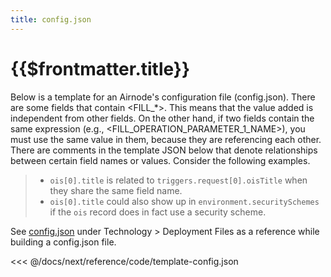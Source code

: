 ```yaml
---
title: config.json
---
```


# {{$frontmatter.title}}

Below is a template for an Airnode's configuration file (config.json). There are some fields that contain <FILL_*>. This means that the value added is independent from other fields. On the other hand, if two fields contain the same expression (e.g., <FILL_OPERATION_PARAMETER_1_NAME>), you must use the same value in them, because they are referencing each other. There are comments in the template JSON below that denote relationships between certain field names or values. Consider the following examples.

> - `ois[0].title` is related to `triggers.request[0].oisTitle` when they share the same field name. 
> - `ois[0].title` could also show up in `environment.securitySchemes` if the `ois` record does in fact use a security scheme.

See [config.json](../deployment-files/config-json.md) under Technology > Deployment Files as a reference while building a config.json file.

<<< @/docs/next/reference/code/template-config.json
